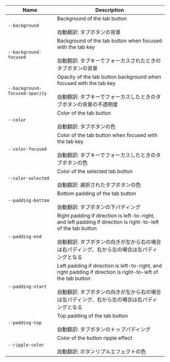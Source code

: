 | Name                           | Description                                                                                                                                                                                                           |
| ------------------------------ | --------------------------------------------------------------------------------------------------------------------------------------------------------------------------------------------------------------------- |
| `--background`                 | Background of the tab button<br /><br />自動翻訳: タブボタンの背景                                                                                                                                                    |
| `--background-focused`         | Background of the tab button when focused with the tab key<br /><br />自動翻訳: タブキーでフォーカスされたときのタブボタンの背景                                                                                      |
| `--background-focused-opacity` | Opacity of the tab button background when focused with the tab key<br /><br />自動翻訳: タブキーでフォーカスしたときのタブボタンの背景の不透明度                                                                      |
| `--color`                      | Color of the tab button<br /><br />自動翻訳: タブボタンの色                                                                                                                                                           |
| `--color-focused`              | Color of the tab button when focused with the tab key<br /><br />自動翻訳: タブキーでフォーカスしたときのタブボタンの色                                                                                               |
| `--color-selected`             | Color of the selected tab button<br /><br />自動翻訳: 選択されたタブボタンの色                                                                                                                                        |
| `--padding-bottom`             | Bottom padding of the tab button<br /><br />自動翻訳: タブボタンの下パディング                                                                                                                                        |
| `--padding-end`                | Right padding if direction is left-to-right, and left padding if direction is right-to-left of the tab button<br /><br />自動翻訳: タブボタンの向きが左から右の場合は右パディング、右から左の場合は左パディングとなる |
| `--padding-start`              | Left padding if direction is left-to-right, and right padding if direction is right-to-left of the tab button<br /><br />自動翻訳: タブボタンの向きが左から右の場合は左パディング、右から左の場合は右パディングとなる |
| `--padding-top`                | Top padding of the tab button<br /><br />自動翻訳: タブボタンのトップパディング                                                                                                                                       |
| `--ripple-color`               | Color of the button ripple effect<br /><br />自動翻訳: ボタンリプルエフェクトの色                                                                                                                                     |
